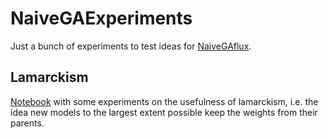 # NaiveGAExperiments

Just a bunch of experiments to test ideas for [NaiveGAflux](https://github.com/DrChainsaw/NaiveGAflux.jl).

## Lamarckism

[Notebook](lamarckism/experiments.ipynb) with some experiments on the usefulness of lamarckism, i.e. the idea new models to the largest extent possible keep the weights from their parents. 

